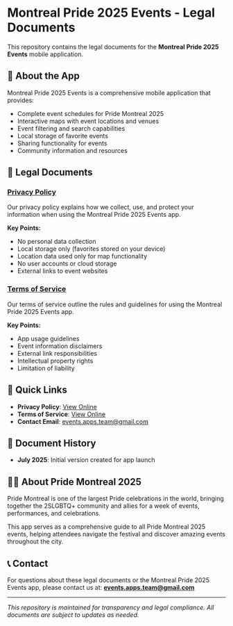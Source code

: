 # Montreal Pride 2025 Events - Legal Documents

This repository contains the legal documents for the **Montreal Pride 2025 Events** mobile application.

## 📱 About the App

Montreal Pride 2025 Events is a comprehensive mobile application that provides:
- Complete event schedules for Pride Montreal 2025
- Interactive maps with event locations and venues
- Event filtering and search capabilities
- Local storage of favorite events
- Sharing functionality for events
- Community information and resources

## 📄 Legal Documents

### [Privacy Policy](PRIVACY_POLICY.md)
Our privacy policy explains how we collect, use, and protect your information when using the Montreal Pride 2025 Events app.

**Key Points:**
- No personal data collection
- Local storage only (favorites stored on your device)
- Location data used only for map functionality
- No user accounts or cloud storage
- External links to event websites

### [Terms of Service](TERMS_OF_SERVICE.md)
Our terms of service outline the rules and guidelines for using the Montreal Pride 2025 Events app.

**Key Points:**
- App usage guidelines
- Event information disclaimers
- External link responsibilities
- Intellectual property rights
- Limitation of liability

## 🔗 Quick Links

- **Privacy Policy**: [View Online](PRIVACY_POLICY.md)
- **Terms of Service**: [View Online](TERMS_OF_SERVICE.md)
- **Contact Email**: events.apps.team@gmail.com

## 📅 Document History

- **July 2025**: Initial version created for app launch

## 🏳️‍🌈 About Pride Montreal 2025

Pride Montreal is one of the largest Pride celebrations in the world, bringing together the 2SLGBTQ+ community and allies for a week of events, performances, and celebrations.

This app serves as a comprehensive guide to all Pride Montreal 2025 events, helping attendees navigate the festival and discover amazing events throughout the city.

## 📞 Contact

For questions about these legal documents or the Montreal Pride 2025 Events app, please contact us at: **events.apps.team@gmail.com**

---

*This repository is maintained for transparency and legal compliance. All documents are subject to updates as needed.* 

